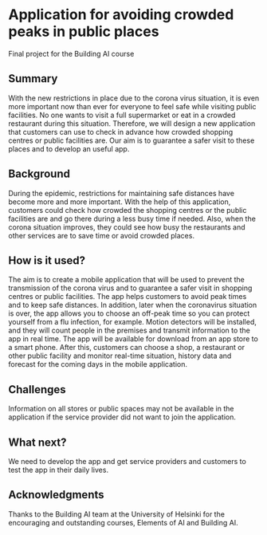 <!-- This is the markdown template for the final project of the Building AI course, 
created by Reaktor Innovations and University of Helsinki. 
Copy the template, paste it to your GitHub README and edit! -->

# Application for avoiding crowded peaks in public places

Final project for the Building AI course

## Summary

With the new restrictions in place due to the corona virus situation, it is even more important now than ever for everyone to feel safe while visiting public facilities. No one wants to visit a full supermarket or eat in a crowded restaurant during this situation. Therefore, we will design a new application that customers can use to check in advance how crowded shopping centres or public facilities are. Our aim is to guarantee a safer visit to these places and to develop an useful app. 


## Background

During the epidemic, restrictions for maintaining safe distances have become more and more important. With the help of this application, customers could check how crowded the shopping centres or the public facilities are and go there during a less busy time if needed. Also, when the corona situation improves, they could see how busy the restaurants and other services are to save time or avoid crowded places.







## How is it used?

The aim is to create a mobile application that will be used to prevent the transmission of the corona virus and to guarantee a safer visit in shopping centres or public facilities. The app helps customers to avoid peak times and to keep safe distances. In addition, later when the coronavirus situation is over, the app allows you to choose an off-peak time so you can protect yourself from a flu infection, for example. Motion detectors will be installed, and they will count people in the premises and transmit information to the app in real time. The app will be available for download from an app store to a smart phone. After this, customers can choose a shop, a restaurant or other public facility and monitor real-time situation, history data and forecast for the coming days in the mobile application. 



## Challenges

Information on all stores or public spaces may not be available in the application if the service provider did not want to join the application.

## What next?

We need to develop the app and get service providers and customers to test the app in their daily lives. 


## Acknowledgments

Thanks to the Building AI team at the University of Helsinki for the encouraging and outstanding courses, Elements of AI and Building AI.


